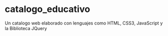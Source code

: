 # catalogo_educativo
Un catalogo web elaborado con lenguajes como HTML, CSS3, JavaScript y la Biblioteca JQuery
